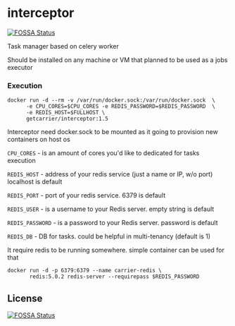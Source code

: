 # interceptor
[![FOSSA Status](https://app.fossa.io/api/projects/git%2Bgithub.com%2Fcarrier-io%2Finterceptor.svg?type=shield)](https://app.fossa.io/projects/git%2Bgithub.com%2Fcarrier-io%2Finterceptor?ref=badge_shield)

Task manager based on celery worker

Should be installed on any machine or VM that planned to be used as a jobs executor

### Execution

```
docker run -d --rm -v /var/run/docker.sock:/var/run/docker.sock  \
      -e CPU_CORES=$CPU_CORES -e REDIS_PASSWORD=$REDIS_PASSWORD  \
      -e REDIS_HOST=$FULLHOST \
      getcarrier/interceptor:1.5
```

Interceptor need docker.sock to be mounted as it going to provision new containers on host os

`CPU_CORES` - is an amount of cores you'd like to dedicated for tasks execution

`REDIS_HOST` - address of your redis service (just a name or IP, w/o port) localhost is default
 
`REDIS_PORT` - port of your redis service. 6379 is default

`REDIS_USER` - is a username to your Redis server. empty string is default

`REDIS_PASSWORD` - is a password to your Redis server. password is default

`REDIS_DB` - DB for tasks. could be helpful in multi-tenancy (default is 1)


It require redis to be running somewhere.
simple container can be used for that
```
docker run -d -p 6379:6379 --name carrier-redis \
	   redis:5.0.2 redis-server --requirepass $REDIS_PASSWORD
```




## License
[![FOSSA Status](https://app.fossa.io/api/projects/git%2Bgithub.com%2Fcarrier-io%2Finterceptor.svg?type=large)](https://app.fossa.io/projects/git%2Bgithub.com%2Fcarrier-io%2Finterceptor?ref=badge_large)